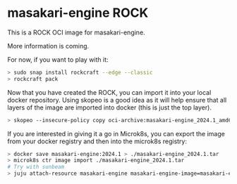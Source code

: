 # masakari-engine ROCK

This is a ROCK OCI image for masakari-engine.

More information is coming.

For now, if you want to play with it:

```bash
> sudo snap install rockcraft --edge --classic
> rockcraft pack
```

Now that you have created the ROCK, you can import it into
your local docker repository. Using skopeo is a good idea as
it will help ensure that all layers of the image are imported
into docker (this is just the top layer).

```bash
> skopeo --insecure-policy copy oci-archive:masakari-engine_2024.1_amd64.rock docker-daemon:masakari-engine:2024.1
```

If you are interested in giving it a go in Microk8s, you can
export the image from your docker registry and then into the
microk8s registry:

```bash
> docker save masakari-engine:2024.1 > ./masakari-engine_2024.1.tar
> microk8s ctr image import ./masakari-engine_2024.1.tar
# Try with sunbeam
> juju attach-resource masakari-engine masakari-engine-image=masakari-engine:2024.1
```
